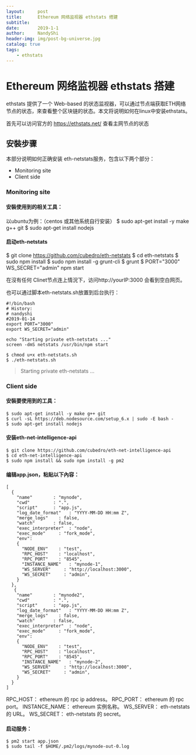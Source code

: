 ```yaml
---
layout:     post
title:      Ethereum 网络监视器 ethstats 搭建
subtitle:   
date:       2019-1-1
author:     NandyShi
header-img: img/post-bg-universe.jpg
catalog: true
tags:
    - ethstats
---
```



# Ethereum 网络监视器 ethstats 搭建


ethstats 提供了一个 Web-based 的状态监视器，可以通过节点端获取ETH网络节点的状态，來查看整个区块链的状态。本文将说明如何在linux中安装ethstats。

首先可以访问官方的 https://ethstats.net/ 查看主网节点的状态

## 安裝步骤

本部分说明如何正确安装 eth-netstats服务，包含以下两个部分：

- Monitoring site
- Client side


### Monitoring site

#### 安裝使用到的相关工具：

以ubuntu为例：（centos 或其他系统自行安装）
$ sudo apt-get install -y make g++ git
$ sudo apt-get install nodejs

#### 启动eth-netstats

$ git clone https://github.com/cubedro/eth-netstats
$ cd eth-netstats
$ sudo npm install
$ sudo npm install -g grunt-cli
$ grunt
$ PORT="3000" WS_SECRET="admin" npm start

在沒有任何 Clinet节点连上情況下，访问http://yourIP:3000 会看到空白网页。

也可以通过脚本eth-netstats.sh放置到后台执行：
```
#!/bin/bash
# History:
# nandyshi
#2019-01-14
export PORT="3000"
export WS_SECRET="admin"

echo "Starting private eth-netstats ..."
screen -dmS netstats /usr/bin/npm start

$ chmod u+x eth-netstats.sh
$ ./eth-netstats.sh
```
>Starting private eth-netstats ...


### Client side

#### 安裝要使用到的工具：

```
$ sudo apt-get install -y make g++ git
$ curl -sL https://deb.nodesource.com/setup_6.x | sudo -E bash -
$ sudo apt-get install nodejs
```
#### 安装eth-net-intelligence-api

```
$ git clone https://github.com/cubedro/eth-net-intelligence-api
$ cd eth-net-intelligence-api
$ sudo npm install && sudo npm install -g pm2
```

#### 编辑app.json，粘贴以下內容：

```
[
  {
    "name"        : "mynode",
    "cwd"         : ".",
    "script"      : "app.js",
    "log_date_format"   : "YYYY-MM-DD HH:mm Z",
    "merge_logs"    : false,
    "watch"       : false,
    "exec_interpreter"  : "node",
    "exec_mode"     : "fork_mode",
    "env":
    {
      "NODE_ENV"    : "test",
      "RPC_HOST"    : "localhost",
      "RPC_PORT"    : "8545",
      "INSTANCE_NAME"   : "mynode-1",
      "WS_SERVER"     : "http://localhost:3000",
      "WS_SECRET"     : "admin",
    }
  },
   {
    "name"        : "mynode2",
    "cwd"         : ".",
    "script"      : "app.js",
    "log_date_format"   : "YYYY-MM-DD HH:mm Z",
    "merge_logs"    : false,
    "watch"       : false,
    "exec_interpreter"  : "node",
    "exec_mode"     : "fork_mode",
    "env":
    {
      "NODE_ENV"    : "test",
      "RPC_HOST"    : "localhost",
      "RPC_PORT"    : "8545",
      "INSTANCE_NAME"   : "mynode-2",
      "WS_SERVER"     : "http://localhost:3000",
      "WS_SECRET"     : "admin",
    }
  }
]
```
RPC_HOST： ethereum 的 rpc ip address。
RPC_PORT： ethereum 的 rpc port。
INSTANCE_NAME： ethereum 实例名称。
WS_SERVER： eth-netstats 的 URL。
WS_SECRET： eth-netstats 的 secret。

#### 启动服务：

```
$ pm2 start app.json
$ sudo tail -f $HOME/.pm2/logs/mynode-out-0.log
```

